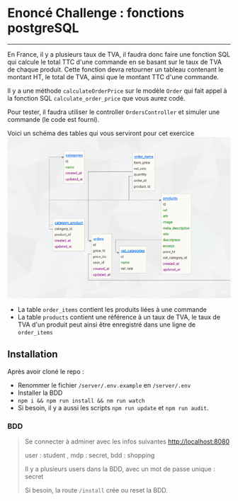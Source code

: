 # Enoncé Challenge : fonctions postgreSQL

---

En France, il y a plusieurs taux de TVA, il faudra donc faire une fonction SQL qui calcule le total TTC d'une commande en se basant sur le taux de TVA de chaque produit. Cette fonction devra retourner un tableau contenant le montant HT, le total de TVA, ainsi que le montant TTC d'une commande.

Il y a une méthode `calculateOrderPrice` sur le modèle `Order` qui fait appel à la fonction SQL `calculate_order_price` que vous aurez codé.

Pour tester, il faudra utiliser le controller `OrdersController`  et simuler une commande (le code est fourni).

Voici un schéma des tables qui vous serviront pour cet exercice
![schéma](./BDD-schema.png)

- La table `order_items` contient les produits liées à une commande
- La table `products` contient une référence à un taux de TVA, le taux de TVA d'un produit peut ainsi être enregistré dans une ligne de `order_items`

## Installation

Après avoir cloné le repo :

-   Renommer le fichier `/server/.env.example` en `/server/.env`
-   Installer la BDD
-   `npm i && npm run install && nm run watch`
-   Si besoin, il y a aussi les scripts `npm run update` et `npm run audit`.

### BDD

> Se connecter à adminer avec les infos suivantes [http://localhost:8080](http://localhost:8080)
>
> user : student , mdp : secret, bdd : shopping
>
> Il y a plusieurs users dans la BDD, avec un mot de passe unique : secret
> 
> Si besoin, la route `/install` crée ou reset la BDD.
